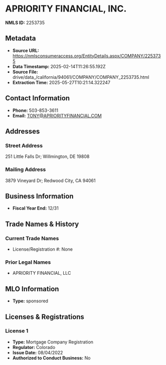 # APRIORITY FINANCIAL, INC.

**NMLS ID:** 2253735

## Metadata
- **Source URL:** https://nmlsconsumeraccess.org/EntityDetails.aspx/COMPANY/2253735
- **Data Timestamp:** 2025-02-14T11:26:55.192Z
- **Source File:** drive/data_/california/94061/COMPANY/COMPANY_2253735.html
- **Extraction Time:** 2025-05-27T10:21:14.322247

## Contact Information
- **Phone:** 503-853-3611
- **Email:** TONY@APRIORITYFINANCIAL.COM

## Addresses
### Street Address
251 Little Falls Dr; Willmington, DE 19808

### Mailing Address
3879 Vineyard Dr; Redwood City, CA 94061

## Business Information
- **Fiscal Year End:** 12/31

## Trade Names & History
### Current Trade Names
- License/Registration #: None

### Prior Legal Names
- APRIORITY FINANCIAL, LLC

## MLO Information
- **Type:** sponsored

## Licenses & Registrations

### License 1
- **Type:** Mortgage Company Registration
- **Regulator:** Colorado
- **Issue Date:** 08/04/2022
- **Authorized to Conduct Business:** No
